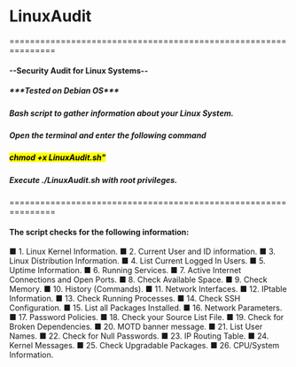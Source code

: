 # LinuxAudit
<p>===============================================================</p>
<h4>--Security Audit for Linux Systems--</h4>
<p><h5>***Tested on Debian OS***</p></h5>
<p><h5>Bash script to gather information about your Linux System.</h5></p>
<h5>Open the terminal and enter the following command</h5>
<h5><mark>chmod +x LinuxAudit.sh"</mark></h5>
<h5>Execute ./LinuxAudit.sh with root privileges.</h5>
<p>===============================================================</p>
<p><h4>The script checks for the following information:</h4></p>

&#9632; 1. Linux Kernel Information. &#9632; 2. Current User and ID information. &#9632; 3. Linux Distribution Information. &#9632; 4. List Current Logged In Users.  &#9632; 5. Uptime Information. &#9632; 6. Running Services. &#9632; 7. Active Internet Connections and Open Ports. &#9632; 8. Check Available Space. &#9632; 9. Check Memory. &#9632; 10. History (Commands). &#9632; 11. Network Interfaces. &#9632; 12. IPtable Information. &#9632; 13. Check Running Processes. &#9632; 14. Check SSH Configuration. &#9632; 15. List all Packages Installed. &#9632; 16. Network Parameters. &#9632; 17. Password Policies. &#9632; 18. Check your Source List File. &#9632; 19. Check for Broken Dependencies. &#9632; 20. MOTD banner message. &#9632; 21. List User Names. &#9632; 22. Check for Null Passwords. &#9632; 23. IP Routing Table.  &#9632; 24. Kernel Messages. &#9632; 25. Check Upgradable Packages. &#9632; 26. CPU/System Information.
